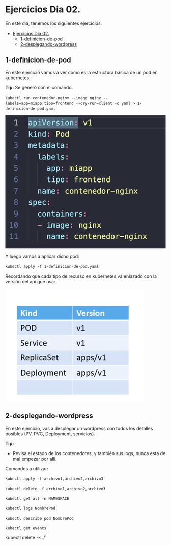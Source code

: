 # Ejercicios Dia 02.

En este dia, tenemos los siguientes ejercicios:

- [Ejercicios Dia 02.](#ejercicios-dia-02)
  - [1-definicion-de-pod](#1-definicion-de-pod)
  - [2-desplegando-wordpress](#2-desplegando-wordpress)

## 1-definicion-de-pod

En este ejercicio vamos a ver como es la estructura básica de un pod en kubernetes.

**Tip:** Se generó con el comando:

 `kubectl run contenedor-nginx --image nginx --labels=app=miapp,tipo=frontend --dry-run=client -o yaml > 1-definicion-de-pod.yaml`

![Alt text](image.png)

Y luego vamos a aplicar dicho pod:

`kubectl apply -f 1-definicion-de-pod.yaml`

Recordando que cada tipo de recurso en kubernetes va enlazado con la versión del api que usa:

![Alt text](image-1.png)

## 2-desplegando-wordpress

En este ejercicio, vas a desplegar un wordpress con todos los detalles posibles (PV, PVC, Deployment, servicios).

**Tip:** 

- Revisa el estado de los contenedores, y también sus logs, nunca esta de mal empezar por allí.


Comandos a utilizar:

`kubectl apply -f archivo1,archivo2,archivo3`

`kubectl delete -f archivo1,archivo2,archivo3`

`kubectl get all -n NAMESPACE`

`kubectl logs NombrePod`

`kubectl describe pod NombrePod`

`kubectl get events`

kubectl delete -k ./`
